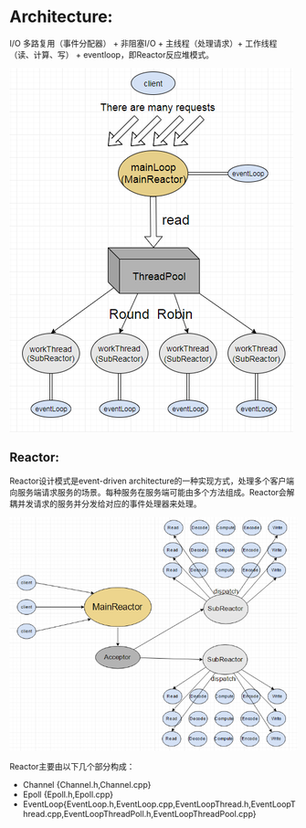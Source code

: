 # Architecture:
I/O 多路复用（事件分配器） + 非阻塞I/O + 主线程（处理请求）+ 工作线程（读、计算、写） + eventloop，即Reactor反应堆模式。

![Architecture](./images/Architecture.png)

## Reactor:
Reactor设计模式是event-driven architecture的一种实现方式，处理多个客户端向服务端请求服务的场景。每种服务在服务端可能由多个方法组成。Reactor会解耦并发请求的服务并分发给对应的事件处理器来处理。

![Reactor](./images/Reactor.png)

Reactor主要由以下几个部分构成：

- Channel {Channel.h,Channel.cpp}
- Epoll {Epoll.h,Epoll.cpp}
- EventLoop{EventLoop.h,EventLoop.cpp,EventLoopThread.h,EventLoopThread.cpp,EventLoopThreadPoll.h,EventLoopThreadPool.cpp}


